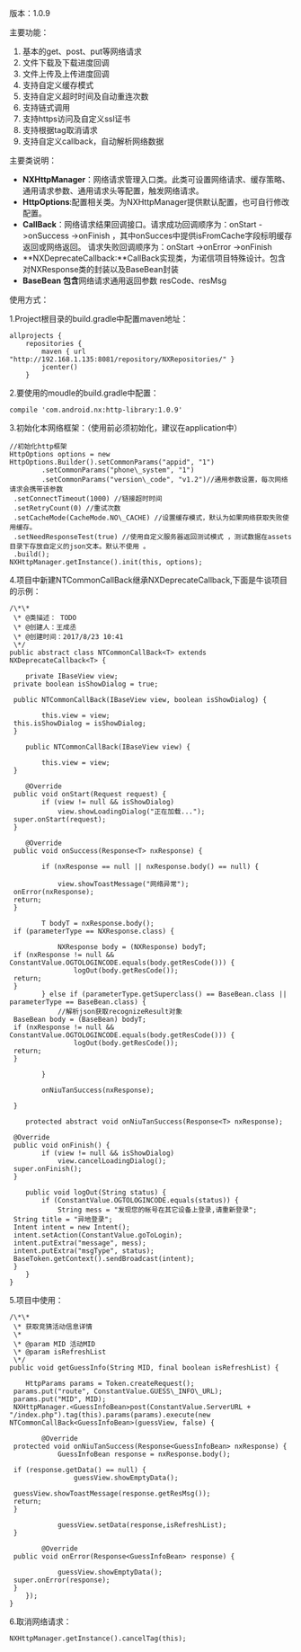 版本：1.0.9

主要功能：

1. 基本的get、post、put等网络请求
2. 文件下载及下载进度回调
3. 文件上传及上传进度回调
4. 支持自定义缓存模式
5. 支持自定义超时时间及自动重连次数
6. 支持链式调用
7. 支持https访问及自定义ssl证书
8. 支持根据tag取消请求
9. 支持自定义callback，自动解析网络数据

主要类说明：

* **NXHttpManager**：网络请求管理入口类。此类可设置网络请求、缓存策略、通用请求参数、通用请求头等配置，触发网络请求。
* **HttpOptions**:配置相关类。为NXHttpManager提供默认配置，也可自行修改配置。
* **CallBack**：网络请求结果回调接口。请求成功回调顺序为：onStart -\>onSuccess -\>onFinish ，其中onSucces中提供isFromCache字段标明缓存返回或网络返回。 请求失败回调顺序为：onStart -\>onError -\>onFinish
* **NXDeprecateCallback:**CallBack实现类，为诺信项目特殊设计。包含对NXResponse类的封装以及BaseBean封装
* **BaseBean 包含**网络请求通用返回参数 resCode、resMsg



使用方式：

1.Project根目录的build.gradle中配置maven地址：

    allprojects {
        repositories {
            maven { url "http://192.168.1.135:8081/repository/NXRepositories/" }
            jcenter()
        }

2.要使用的moudle的build.gradle中配置：

    compile 'com.android.nx:http-library:1.0.9'

3.初始化本网络框架：（使用前必须初始化，建议在application中）

    //初始化http框架
    HttpOptions options = new HttpOptions.Builder().setCommonParams("appid", "1")
            .setCommonParams("phone\_system", "1")
            .setCommonParams("version\_code", "v1.2")//通用参数设置，每次网络请求会携带该参数
     .setConnectTimeout(1000) //链接超时时间
     .setRetryCount(0) //重试次数
     .setCacheMode(CacheMode.NO\_CACHE) //设置缓存模式，默认为如果网络获取失败使用缓存。
     .setNeedResponseTest(true) //使用自定义服务器返回测试模式 ，测试数据在assets目录下存放自定义的json文本。默认不使用 。
     .build();
    NXHttpManager.getInstance().init(this, options);

4.项目中新建NTCommonCallBack继承NXDeprecateCallback,下面是牛谈项目的示例：

    /\*\*
     \* @类描述： TODO
     \* @创建人：王成丞
     \* @创建时间：2017/8/23 10:41
     \*/
    public abstract class NTCommonCallBack<T> extends NXDeprecateCallback<T> {

        private IBaseView view;
     private boolean isShowDialog = true;

     public NTCommonCallBack(IBaseView view, boolean isShowDialog) {

            this.view = view;
     this.isShowDialog = isShowDialog;
     }

        public NTCommonCallBack(IBaseView view) {

            this.view = view;
     }

        @Override
     public void onStart(Request request) {
            if (view != null && isShowDialog)
                view.showLoadingDialog("正在加载...");
     super.onStart(request);
     }

        @Override
     public void onSuccess(Response<T> nxResponse) {

            if (nxResponse == null || nxResponse.body() == null) {

                view.showToastMessage("网络异常");
     onError(nxResponse);
     return;
     }

            T bodyT = nxResponse.body();
     if (parameterType == NXResponse.class) {

                NXResponse body = (NXResponse) bodyT;
     if (nxResponse != null && ConstantValue.OGTOLOGINCODE.equals(body.getResCode())) {
                    logOut(body.getResCode());
     return;
     }
            } else if (parameterType.getSuperclass() == BaseBean.class || parameterType == BaseBean.class) {
                //解析json获取recognizeResult对象
     BaseBean body = (BaseBean) bodyT;
     if (nxResponse != null && ConstantValue.OGTOLOGINCODE.equals(body.getResCode())) {
                    logOut(body.getResCode());
     return;
     }

            }

            onNiuTanSuccess(nxResponse);

     }

        protected abstract void onNiuTanSuccess(Response<T> nxResponse);

     @Override
     public void onFinish() {
            if (view != null && isShowDialog)
                view.cancelLoadingDialog();
     super.onFinish();
     }

        public void logOut(String status) {
            if (ConstantValue.OGTOLOGINCODE.equals(status)) {
                String mess = "发现您的帐号在其它设备上登录,请重新登录";
     String title = "异地登录";
     Intent intent = new Intent();
     intent.setAction(ConstantValue.goToLogin);
     intent.putExtra("message", mess);
     intent.putExtra("msgType", status);
     BaseToken.getContext().sendBroadcast(intent);
     }
        }
    }

5.项目中使用：

    /\*\*
     \* 获取竞猜活动信息详情
     \*
     \* @param MID 活动MID
     \* @param isRefreshList
     \*/
    public void getGuessInfo(String MID, final boolean isRefreshList) {

        HttpParams params = Token.createRequest();
     params.put("route", ConstantValue.GUESS\_INFO\_URL);
     params.put("MID", MID);
     NXHttpManager.<GuessInfoBean>post(ConstantValue.ServerURL + "/index.php").tag(this).params(params).execute(new NTCommonCallBack<GuessInfoBean>(guessView, false) {

            @Override
     protected void onNiuTanSuccess(Response<GuessInfoBean> nxResponse) {
                GuessInfoBean response = nxResponse.body();

     if (response.getData() == null) {
                    guessView.showEmptyData();

     guessView.showToastMessage(response.getResMsg());
     return;
     }

                guessView.setData(response,isRefreshList);
     }

            @Override
     public void onError(Response<GuessInfoBean> response) {

                guessView.showEmptyData();
     super.onError(response);
     }
        });
    }

6.取消网络请求：

    NXHttpManager.getInstance().cancelTag(this);